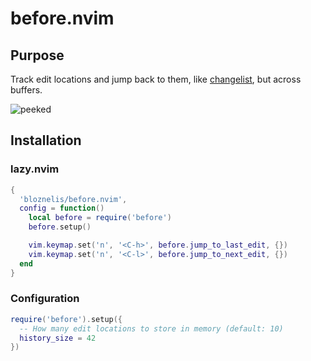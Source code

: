 # before.nvim
## Purpose
Track edit locations and jump back to them, like [changelist](https://neovim.io/doc/user/motion.html#changelist), but across buffers.

![peeked](https://github.com/bloznelis/before.nvim/assets/33397865/d7d8c79e-e716-4588-b602-2271fb0bda1e)

## Installation
### lazy.nvim
```lua
{
  'bloznelis/before.nvim',
  config = function()
    local before = require('before')
    before.setup()

    vim.keymap.set('n', '<C-h>', before.jump_to_last_edit, {})
    vim.keymap.set('n', '<C-l>', before.jump_to_next_edit, {})
  end
}
```

### Configuration
```lua
require('before').setup({
  -- How many edit locations to store in memory (default: 10)
  history_size = 42
})
```
